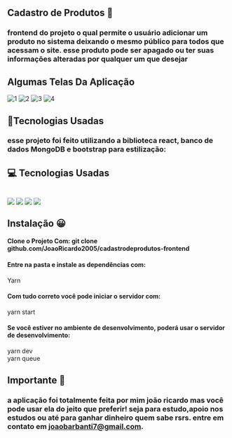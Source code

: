 ## Cadastro de Produtos 📱

### frontend do projeto o qual permite o usuário adicionar um produto no sistema deixando o mesmo público para todos que acessam o site. esse produto pode ser apagado ou ter suas informações alteradas por qualquer um que desejar
## Algumas Telas Da Aplicação
![1](https://user-images.githubusercontent.com/92438875/206563116-48d7862d-f203-4802-abbc-575b96be1328.png)
![2](https://user-images.githubusercontent.com/92438875/206563159-47be59b0-6373-4cf2-b4cb-aac940037449.png)
![3](https://user-images.githubusercontent.com/92438875/206563210-9f5eee29-1a96-4c45-a7b2-1d93c555522c.png)
![4](https://user-images.githubusercontent.com/92438875/206563265-1903ffe7-6a36-43e4-b574-c1b66fd6074e.png)



## 🚀Tecnologias Usadas


### esse projeto foi feito utilizando a biblioteca react, banco de dados MongoDB e bootstrap para estilização:

## 💻 Tecnologias Usadas
<div style="display: inline_block"><br/>
<img align="center" src="https://img.shields.io/badge/JavaScript-323330?style=for-the-badge&logo=javascript&logoColor=F7DF1E">
<img align="center" src="https://img.shields.io/badge/Node.js-43853D?style=for-the-badge&logo=node.js&logoColor=white">
<img align="center" src="https://img.shields.io/badge/React-20232A?style=for-the-badge&logo=react&logoColor=61DAFB">
<img align="center" src="https://img.shields.io/badge/MongoDB-4EA94B?style=for-the-badge&logo=mongodb&logoColor=white">
</div>

## Instalação 😀 

#### Clone o Projeto Com: git clone github.com/JoaoRicardo2005/cadastrodeprodutos-frontend </br>

#### Entre na pasta e instale as dependências com: 
 Yarn
#### Com tudo correto você pode iniciar o servidor com:
yarn start
#### Se você estiver no ambiente de desenvolvimento, poderá usar o servidor de desenvolvimento:
yarn dev</br>
yarn queue
## Importante 💛

### a aplicação foi totalmente feita por mim joão ricardo mas você pode usar ela do jeito que preferir! seja para estudo,apoio nos estudos ou até para ganhar dinheiro quem sabe rsrs. entre em contato em joaobarbanti7@gmail.com.
</div>
